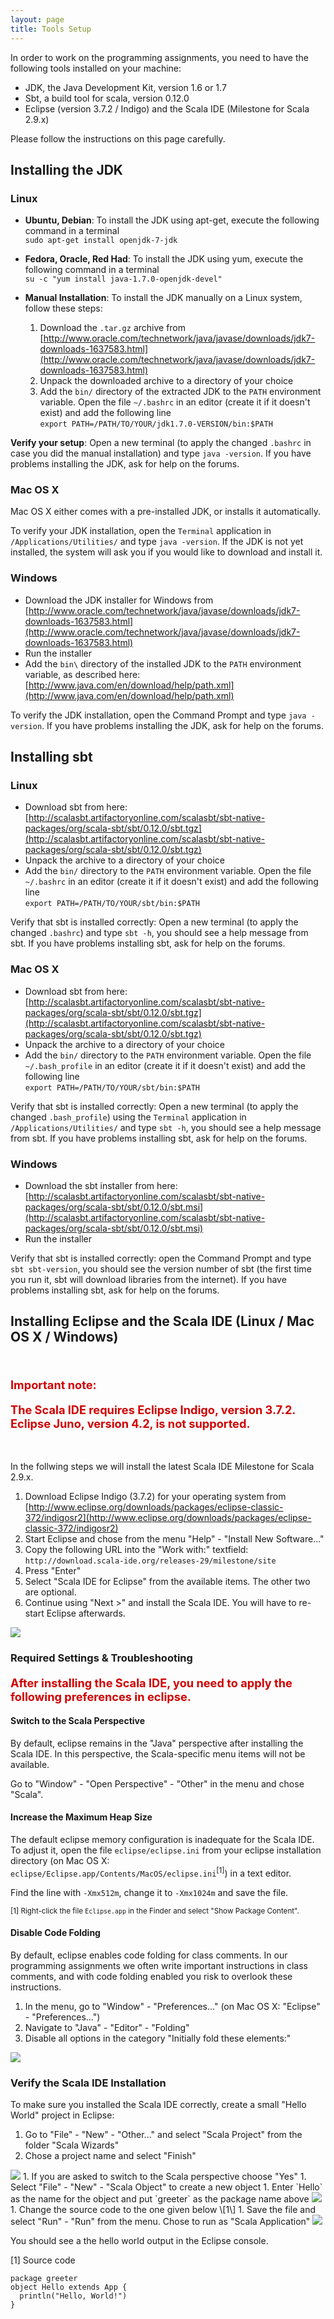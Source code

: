 ```yaml
---
layout: page
title: Tools Setup
---
```


<style type="text/css">
.bigwarn {
  color: #D00000;
  font-weight: bold;
  font-size: 1.3em;
  font-height: 100%;
}
</style>


In order to work on the programming assignments, you need to have the following tools installed on your machine:

 - JDK, the Java Development Kit, version 1.6 or 1.7
 - Sbt, a build tool for scala, version 0.12.0
 - Eclipse (version 3.7.2 / Indigo) and the Scala IDE (Milestone for Scala 2.9.x)

Please follow the instructions on this page carefully.

## Installing the JDK

### Linux
* **Ubuntu, Debian**: To install the JDK using apt-get, execute the following command in a terminal  
`sudo apt-get install openjdk-7-jdk`

* **Fedora, Oracle, Red Had**: To install the JDK using yum, execute the following command in a terminal  
`su -c "yum install java-1.7.0-openjdk-devel"`

* **Manual Installation**: To install the JDK manually on a Linux system, follow these steps:

  1. Download the `.tar.gz` archive from [http://www.oracle.com/technetwork/java/javase/downloads/jdk7-downloads-1637583.html](http://www.oracle.com/technetwork/java/javase/downloads/jdk7-downloads-1637583.html)
  1. Unpack the downloaded archive to a directory of your choice
  1. Add the `bin/` directory of the extracted JDK to the `PATH` environment variable. Open the file `~/.bashrc` in an editor (create it if it doesn't exist) and add the following line  
  ```export PATH=/PATH/TO/YOUR/jdk1.7.0-VERSION/bin:$PATH```

**Verify your setup**: Open a new terminal (to apply the changed `.bashrc` in case you did the manual installation) and type `java -version`. If you have problems installing the JDK, ask for help on the forums.


### Mac OS X
Mac OS X either comes with a pre-installed JDK, or installs it automatically.

To verify your JDK installation, open the `Terminal` application in `/Applications/Utilities/` and type `java -version`. If the JDK is not yet installed, the system will ask you if you would like to download and install it.

### Windows

 - Download the JDK installer for Windows from [http://www.oracle.com/technetwork/java/javase/downloads/jdk7-downloads-1637583.html](http://www.oracle.com/technetwork/java/javase/downloads/jdk7-downloads-1637583.html)
 - Run the installer
 - Add the `bin\` directory of the installed JDK to the `PATH` environment variable, as described here: [http://www.java.com/en/download/help/path.xml](http://www.java.com/en/download/help/path.xml)

To verify the JDK installation, open the Command Prompt and type `java -version`. If you have problems installing the JDK, ask for help on the forums.


## Installing sbt

### Linux

 - Download sbt from here: [http://scalasbt.artifactoryonline.com/scalasbt/sbt-native-packages/org/scala-sbt/sbt/0.12.0/sbt.tgz](http://scalasbt.artifactoryonline.com/scalasbt/sbt-native-packages/org/scala-sbt/sbt/0.12.0/sbt.tgz)
 - Unpack the archive to a directory of your choice
 - Add the `bin/` directory to the `PATH` environment variable. Open the file `~/.bashrc` in an editor (create it if it doesn't exist) and add the following line  
```export PATH=/PATH/TO/YOUR/sbt/bin:$PATH```

Verify that sbt is installed correctly: Open a new terminal (to apply the changed `.bashrc`) and type `sbt -h`, you should see a help message from sbt. If you have problems installing sbt, ask for help on the forums.

### Mac OS X

 - Download sbt from here: [http://scalasbt.artifactoryonline.com/scalasbt/sbt-native-packages/org/scala-sbt/sbt/0.12.0/sbt.tgz](http://scalasbt.artifactoryonline.com/scalasbt/sbt-native-packages/org/scala-sbt/sbt/0.12.0/sbt.tgz)
 - Unpack the archive to a directory of your choice
 - Add the `bin/` directory to the `PATH` environment variable. Open the file `~/.bash_profile` in an editor (create it if it doesn't exist) and add the following line  
```export PATH=/PATH/TO/YOUR/sbt/bin:$PATH```

Verify that sbt is installed correctly: Open a new terminal (to apply the changed `.bash_profile`) using the `Terminal` application in `/Applications/Utilities/` and type `sbt -h`, you should see a help message from sbt. If you have problems installing sbt, ask for help on the forums.

### Windows

 - Download the sbt installer from here: [http://scalasbt.artifactoryonline.com/scalasbt/sbt-native-packages/org/scala-sbt/sbt/0.12.0/sbt.msi](http://scalasbt.artifactoryonline.com/scalasbt/sbt-native-packages/org/scala-sbt/sbt/0.12.0/sbt.msi)
 - Run the installer

Verify that sbt is installed correctly: open the Command Prompt and type `sbt sbt-version`, you should see the version number of sbt (the first time you run it, sbt will download libraries from the internet). If you have problems installing sbt, ask for help on the forums.


## Installing Eclipse and the Scala IDE (Linux / Mac OS X / Windows)

<p>&nbsp;</p>
<p class="bigwarn">Important note:</p>
<p class="bigwarn">The Scala IDE requires Eclipse Indigo, version 3.7.2. Eclipse Juno, version 4.2, is not supported.</p>
<p>&nbsp;</p>

In the follwing steps we will install the latest Scala IDE Milestone for Scala 2.9.x.

1. Download Eclipse Indigo (3.7.2) for your operating system from [http://www.eclipse.org/downloads/packages/eclipse-classic-372/indigosr2](http://www.eclipse.org/downloads/packages/eclipse-classic-372/indigosr2)
1. Start Eclipse and chose from the menu "Help" - "Install New Software..."
1. Copy the following URL into the "Work with:" textfield: `http://download.scala-ide.org/releases-29/milestone/site`
1. Press "Enter"
1. Select "Scala IDE for Eclipse" from the available items. The other two are optional.
1. Continue using "Next >" and install the Scala IDE. You will have to re-start Eclipse afterwards.


<p><img src="https://raw.github.com/lrytz/progfun-wiki/gh-pages/images/eclipse-install.png"/></p>


### Required Settings & Troubleshooting

<p class="bigwarn">After installing the Scala IDE, you need to apply the following preferences in eclipse.</p>


#### Switch to the Scala Perspective

By default, eclipse remains in the "Java" perspective after installing the Scala IDE. In this perspective, the Scala-specific menu items will not be available.

Go to "Window" - "Open Perspective" - "Other" in the menu and chose "Scala".


#### Increase the Maximum Heap Size

The default eclipse memory configuration is inadequate for the Scala IDE. To adjust it, open the file `eclipse/eclipse.ini` from your eclipse installation directory (on Mac OS X: `eclipse/Eclipse.app/Contents/MacOS/eclipse.ini`<sup>[1]</sup>) in a text editor.

Find the line with `-Xmx512m`, change it to `-Xmx1024m` and save the file.

<sub>[1] Right-click the file `Eclipse.app` in the Finder and select "Show Package Content".</sub>


#### Disable Code Folding

By default, eclipse enables code folding for class comments. In our programming assignments we often write important instructions in class comments, and with code folding enabled you risk to overlook these instructions.

1. In the menu, go to "Window" - "Preferences..." (on Mac OS X: "Eclipse" - "Preferences...")
1. Navigate to "Java" - "Editor" - "Folding"
1. Disable all options in the category "Initially fold these elements:"

<p><img src="https://raw.github.com/lrytz/progfun-wiki/gh-pages/images/eclipse-folding.png"/></p>




### Verify the Scala IDE Installation
To make sure you installed the Scala IDE correctly, create a small "Hello World" project in Eclipse:

1. Go to "File" - "New" - "Other..." and select "Scala Project" from the folder "Scala Wizards"
1. Chose a project name and select "Finish"  
  <img src="https://raw.github.com/lrytz/progfun-wiki/gh-pages/images/eclipse-new-project.png"/>
1. If you are asked to switch to the Scala perspective choose "Yes"
1. Select "File" - "New" - "Scala Object" to create a new object
1. Enter `Hello` as the name for the object and put `greeter` as the package name above  
  <img src="https://raw.github.com/lrytz/progfun-wiki/gh-pages/images/eclipse-new-object.png"/>
1. Change the source code to the one given below \[1\]
1. Save the file and select "Run" - "Run" from the menu. Chose to run as "Scala Application"  
  <img src="https://raw.github.com/lrytz/progfun-wiki/gh-pages/images/eclipse-run-as.png"/>


You should see a the hello world output in the Eclipse console.

\[1\] Source code

    package greeter
    object Hello extends App {
      println("Hello, World!")
    }
